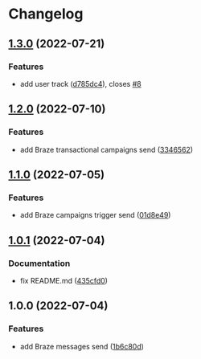 # Changelog

## [1.3.0](https://github.com/remarkablemark/braze-api/compare/v1.2.0...v1.3.0) (2022-07-21)


### Features

* add user track ([d785dc4](https://github.com/remarkablemark/braze-api/commit/d785dc40845b36db660a0c191218bd88a3850d74)), closes [#8](https://github.com/remarkablemark/braze-api/issues/8)

## [1.2.0](https://github.com/remarkablemark/braze-api/compare/v1.1.0...v1.2.0) (2022-07-10)


### Features

* add Braze transactional campaigns send ([3346562](https://github.com/remarkablemark/braze-api/commit/33465626788bf7e24434bb6603459fb63c39014b))

## [1.1.0](https://github.com/remarkablemark/braze-api/compare/v1.0.1...v1.1.0) (2022-07-05)


### Features

* add Braze campaigns trigger send ([01d8e49](https://github.com/remarkablemark/braze-api/commit/01d8e4921a8157597a5c4537e4ce225205d003c4))

## [1.0.1](https://github.com/remarkablemark/braze-api/compare/v1.0.0...v1.0.1) (2022-07-04)


### Documentation

* fix README.md ([435cfd0](https://github.com/remarkablemark/braze-api/commit/435cfd029a1132c2301b458ff96c3ea20982e04a))

## 1.0.0 (2022-07-04)


### Features

* add Braze messages send ([1b6c80d](https://github.com/remarkablemark/braze-api/commit/1b6c80d93475799e5ebc2e328319079656ef7c29))
